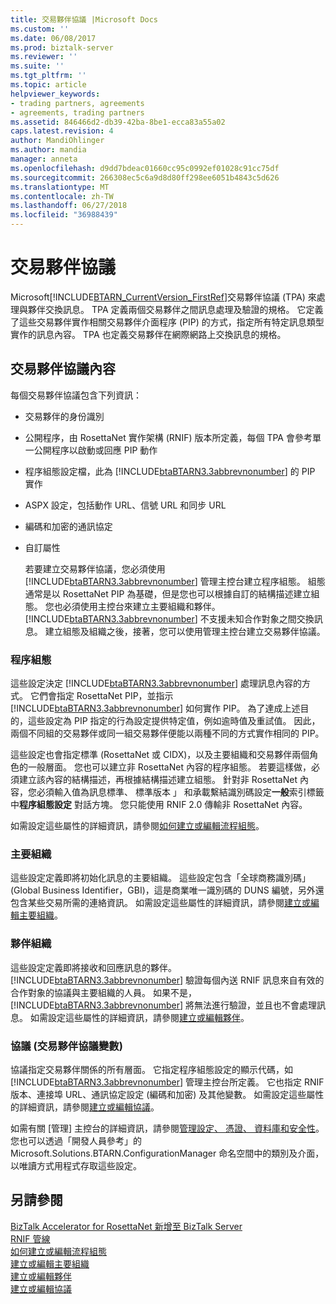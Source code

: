 ```yaml
---
title: 交易夥伴協議 |Microsoft Docs
ms.custom: ''
ms.date: 06/08/2017
ms.prod: biztalk-server
ms.reviewer: ''
ms.suite: ''
ms.tgt_pltfrm: ''
ms.topic: article
helpviewer_keywords:
- trading partners, agreements
- agreements, trading partners
ms.assetid: 846466d2-db39-42ba-8be1-ecca83a55a02
caps.latest.revision: 4
author: MandiOhlinger
ms.author: mandia
manager: anneta
ms.openlocfilehash: d9dd7bdeac01660cc95c0992ef01028c91cc75df
ms.sourcegitcommit: 266308ec5c6a9d8d80ff298ee6051b4843c5d626
ms.translationtype: MT
ms.contentlocale: zh-TW
ms.lasthandoff: 06/27/2018
ms.locfileid: "36988439"
---
```

# <a name="trading-partner-agreements"></a>交易夥伴協議
Microsoft[!INCLUDE[BTARN_CurrentVersion_FirstRef](../../includes/btarn-currentversion-firstref-md.md)]交易夥伴協議 (TPA) 來處理與夥伴交換訊息。 TPA 定義兩個交易夥伴之間訊息處理及驗證的規格。 它定義了這些交易夥伴實作相關交易夥伴介面程序 (PIP) 的方式，指定所有特定訊息類型實作的訊息內容。 TPA 也定義交易夥伴在網際網路上交換訊息的規格。  
  
## <a name="trading-partner-agreement-contents"></a>交易夥伴協議內容  
 每個交易夥伴協議包含下列資訊：  
  
- 交易夥伴的身份識別  
  
- 公開程序，由 RosettaNet 實作架構 (RNIF) 版本所定義，每個 TPA 會參考單一公開程序以啟動或回應 PIP 動作  
  
- 程序組態設定檔，此為 [!INCLUDE[btaBTARN3.3abbrevnonumber](../../includes/btabtarn3-3abbrevnonumber-md.md)] 的 PIP 實作  
  
- ASPX 設定，包括動作 URL、信號 URL 和同步 URL  
  
- 編碼和加密的通訊協定  
  
- 自訂屬性  
  
  若要建立交易夥伴協議，您必須使用 [!INCLUDE[btaBTARN3.3abbrevnonumber](../../includes/btabtarn3-3abbrevnonumber-md.md)] 管理主控台建立程序組態。 組態通常是以 RosettaNet PIP 為基礎，但是您也可以根據自訂的結構描述建立組態。 您也必須使用主控台來建立主要組織和夥伴。 [!INCLUDE[btaBTARN3.3abbrevnonumber](../../includes/btabtarn3-3abbrevnonumber-md.md)] 不支援未知合作對象之間交換訊息。 建立組態及組織之後，接著，您可以使用管理主控台建立交易夥伴協議。  
  
### <a name="process-configuration"></a>程序組態  
 這些設定決定 [!INCLUDE[btaBTARN3.3abbrevnonumber](../../includes/btabtarn3-3abbrevnonumber-md.md)] 處理訊息內容的方式。 它們會指定 RosettaNet PIP，並指示 [!INCLUDE[btaBTARN3.3abbrevnonumber](../../includes/btabtarn3-3abbrevnonumber-md.md)] 如何實作 PIP。 為了達成上述目的，這些設定為 PIP 指定的行為設定提供特定值，例如逾時值及重試值。 因此，兩個不同組的交易夥伴或同一組交易夥伴便能以兩種不同的方式實作相同的 PIP。  
  
 這些設定也會指定標準 (RosettaNet 或 CIDX)，以及主要組織和交易夥伴兩個角色的一般層面。 您也可以建立非 RosettaNet 內容的程序組態。 若要這樣做，必須建立該內容的結構描述，再根據結構描述建立組態。 針對非 RosettaNet 內容，您必須輸入值為訊息標準、 標準版本 」 和承載繫結識別碼設定**一般**索引標籤中**程序組態設定** 對話方塊。 您只能使用 RNIF 2.0 傳輸非 RosettaNet 內容。  
  
 如需設定這些屬性的詳細資訊，請參閱[如何建立或編輯流程組態](../../adapters-and-accelerators/accelerator-rosettanet/how-to-create-or-edit-a-process-configuration.md)。  
  
### <a name="home-organization"></a>主要組織  
 這些設定定義即將初始化訊息的主要組織。 這些設定包含「全球商務識別碼」(Global Business Identifier，GBI)，這是商業唯一識別碼的 DUNS 編號，另外還包含某些交易所需的連絡資訊。 如需設定這些屬性的詳細資訊，請參閱[建立或編輯主要組織](../../adapters-and-accelerators/accelerator-rosettanet/creating-or-editing-a-home-organization.md)。  
  
### <a name="partner-organization"></a>夥伴組織  
 這些設定定義即將接收和回應訊息的夥伴。 [!INCLUDE[btaBTARN3.3abbrevnonumber](../../includes/btabtarn3-3abbrevnonumber-md.md)] 驗證每個內送 RNIF 訊息來自有效的合作對象的協議與主要組織的人員。 如果不是，[!INCLUDE[btaBTARN3.3abbrevnonumber](../../includes/btabtarn3-3abbrevnonumber-md.md)] 將無法進行驗證，並且也不會處理訊息。 如需設定這些屬性的詳細資訊，請參閱[建立或編輯夥伴](../../adapters-and-accelerators/accelerator-rosettanet/creating-or-editing-a-partner.md)。  
  
### <a name="agreements-trading-partner-agreement-variables"></a>協議 (交易夥伴協議變數)  
 協議指定交易夥伴關係的所有層面。 它指定程序組態設定的顯示代碼，如 [!INCLUDE[btaBTARN3.3abbrevnonumber](../../includes/btabtarn3-3abbrevnonumber-md.md)] 管理主控台所定義。 它也指定 RNIF 版本、連接埠 URL、通訊協定設定 (編碼和加密) 及其他變數。 如需設定這些屬性的詳細資訊，請參閱[建立或編輯協議](../../adapters-and-accelerators/accelerator-rosettanet/creating-or-editing-an-agreement.md)。  
  
 如需有關 [管理] 主控台的詳細資訊，請參閱[管理設定、 憑證、 資料庫和安全性](manage-configuration-certificates-databases-security.md)。 您也可以透過「開發人員參考」的 Microsoft.Solutions.BTARN.ConfigurationManager 命名空間中的類別及介面，以唯讀方式用程式存取這些設定。  
  
## <a name="see-also"></a>另請參閱  
 [BizTalk Accelerator for RosettaNet 新增至 BizTalk Server](../../adapters-and-accelerators/accelerator-rosettanet/what-biztalk-accelerator-for-rosettanet-adds-to-biztalk-server.md)   
 [RNIF 管線](../../adapters-and-accelerators/accelerator-rosettanet/rnif-pipelines.md)   
 [如何建立或編輯流程組態](../../adapters-and-accelerators/accelerator-rosettanet/how-to-create-or-edit-a-process-configuration.md)   
 [建立或編輯主要組織](../../adapters-and-accelerators/accelerator-rosettanet/creating-or-editing-a-home-organization.md)   
 [建立或編輯夥伴](../../adapters-and-accelerators/accelerator-rosettanet/creating-or-editing-a-partner.md)   
 [建立或編輯協議](../../adapters-and-accelerators/accelerator-rosettanet/creating-or-editing-an-agreement.md)